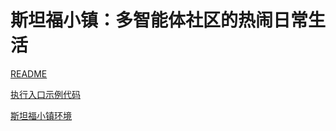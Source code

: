 # 斯坦福小镇：多智能体社区的热闹日常生活

[README](https://github.com/geekan/MetaGPT/blob/main/metagpt/ext/stanford_town/README_CN.md)  

[执行入口示例代码](https://github.com/geekan/MetaGPT/tree/main/examples/stanford_town)

[斯坦福小镇环境](./../../in_depth_guides/environment/stanford_town.md)
